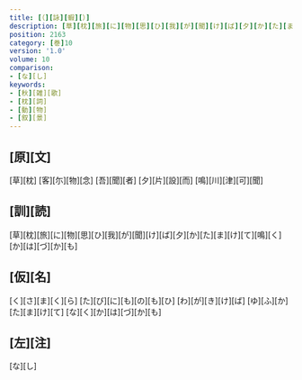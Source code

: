 ```yaml
---
title: [（][詠][蝦][）]
description: [草][枕][旅][に][物][思][ひ][我][が][聞][け][ば][夕][か][た][ま][け][て][鳴][く][か][は][づ][か][も]
position: 2163
category: [巻]10
version: '1.0'
volume: 10
comparison:
- [な][し]
keywords:
- [秋][雑][歌]
- [枕][詞]
- [動][物]
- [叙][景]
---
```


## [原][文]

[草][枕] [客][尓][物][念] [吾][聞][者] [夕][片][設][而] [鳴][川][津][可][聞]

## [訓][読]

[草][枕][旅][に][物][思][ひ][我][が][聞][け][ば][夕][か][た][ま][け][て][鳴][く][か][は][づ][か][も]

## [仮][名]

[く][さ][ま][く][ら] [た][び][に][も][の][も][ひ] [わ][が][き][け][ば] [ゆ][ふ][か][た][ま][け][て] [な][く][か][は][づ][か][も]

## [左][注]

[な][し]
